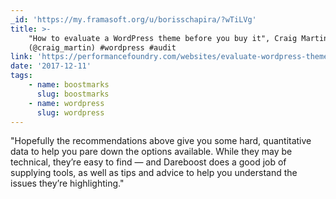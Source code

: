 ```yaml
---
_id: 'https://my.framasoft.org/u/borisschapira/?wTiLVg'
title: >-
    "How to evaluate a WordPress theme before you buy it", Craig Martin
    (@craig_martin) #wordpress #audit
link: 'https://performancefoundry.com/websites/evaluate-wordpress-theme/'
date: '2017-12-11'
tags:
    - name: boostmarks
      slug: boostmarks
    - name: wordpress
      slug: wordpress
---
```


<div class="markdown"><p>&quot;Hopefully the recommendations above give you some hard, quantitative data to help you pare down the options available. While they may be technical, they’re easy to find — and Dareboost does a good job of supplying tools, as well as tips and advice to help you understand the issues they’re highlighting.&quot;
</p></div>
